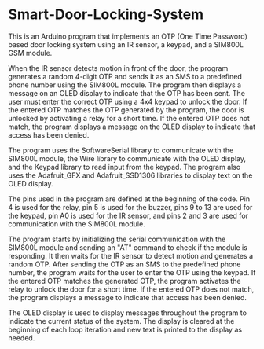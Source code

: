 # Smart-Door-Locking-System

This is an Arduino program that implements an OTP (One Time Password) based door locking system using an IR sensor, a keypad, and a SIM800L GSM module.

When the IR sensor detects motion in front of the door, the program generates a random 4-digit OTP and sends it as an SMS to a predefined phone number using the SIM800L module. The program then displays a message on an OLED display to indicate that the OTP has been sent. The user must enter the correct OTP using a 4x4 keypad to unlock the door. If the entered OTP matches the OTP generated by the program, the door is unlocked by activating a relay for a short time. If the entered OTP does not match, the program displays a message on the OLED display to indicate that access has been denied.

The program uses the SoftwareSerial library to communicate with the SIM800L module, the Wire library to communicate with the OLED display, and the Keypad library to read input from the keypad. The program also uses the Adafruit_GFX and Adafruit_SSD1306 libraries to display text on the OLED display.

The pins used in the program are defined at the beginning of the code. Pin 4 is used for the relay, pin 5 is used for the buzzer, pins 9 to 13 are used for the keypad, pin A0 is used for the IR sensor, and pins 2 and 3 are used for communication with the SIM800L module.

The program starts by initializing the serial communication with the SIM800L module and sending an "AT" command to check if the module is responding. It then waits for the IR sensor to detect motion and generates a random OTP. After sending the OTP as an SMS to the predefined phone number, the program waits for the user to enter the OTP using the keypad. If the entered OTP matches the generated OTP, the program activates the relay to unlock the door for a short time. If the entered OTP does not match, the program displays a message to indicate that access has been denied.

The OLED display is used to display messages throughout the program to indicate the current status of the system. The display is cleared at the beginning of each loop iteration and new text is printed to the display as needed.

